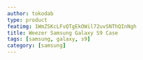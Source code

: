 ```yaml
---
author: tokodab
type: product
featimg: 1WmZSKcLFvQTgEkOWil72uvSNThQInNgh
title: Weezer Samsung Galaxy S9 Case
tags: [samsung, galaxy, s9]
category: [samsung]
---
```

